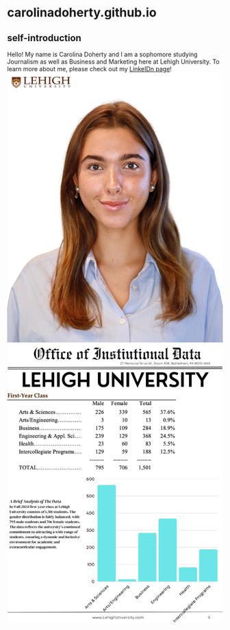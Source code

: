 # carolinadoherty.github.io
## self-introduction
Hello! My name is Carolina Doherty and I am a sophomore studying Journalism as well as Business and Marketing here at Lehigh University. To learn more about me, please check out my [LinkeIDn page](www.linkedin.com/in/carolina-doherty)!
![profile image](https://github.com/carolinadoherty/carolinadoherty.github.io/blob/main/hi-res-Doherty_Carolina_47204_20240913T1426500085_2909.jpg?raw=true)
![picture](https://github.com/carolinadoherty/carolinadoherty.github.io/blob/main/First-Year%20Data%20.png?raw=true)
